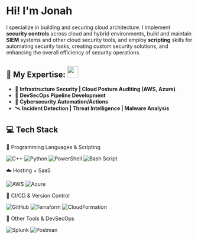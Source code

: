 
# Hi! I'm Jonah

I specialize in building and securing cloud architecture. I implement **security controls** across cloud and hybrid environments, build and maintain **SIEM** systems and other cloud security tools, and employ **scripting** skills for automating security tasks, creating custom security solutions, and enhancing the overall efficiency of security operations.

## 🧠 My Expertise: <img src="https://github.com/user-attachments/assets/c59d0348-c502-4ce0-bd55-584ad39f582f" width="30" />
- 🧱 **Infrastructure Security | Cloud Posture Auditing (AWS, Azure)**
- 🔐 **DevSecOps Pipeline Development**
- 🧬 **Cybersecurity Automation/Actions**
- 🛰 **Incident Detection | Threat Intelligence | Malware Analysis**

## 💻 Tech Stack 

🧠 Programming Languages & Scripting

![C++](https://img.shields.io/badge/C++-%2300599C.svg?style=flat&logo=c%2B%2B&logoColor=white)
![Python](https://img.shields.io/badge/Python-3670A0?style=flat&logo=python&logoColor=ffdd54)
![PowerShell](https://img.shields.io/badge/PowerShell-%235391FE.svg?style=flat&logo=powershell&logoColor=white)
![Bash Script](https://img.shields.io/badge/Bash-%23121011.svg?style=flat&logo=gnu-bash&logoColor=white)

☁️ Hosting + SaaS</strong></summary>

![AWS](https://img.shields.io/badge/AWS-%23FF9900.svg?style=flat&logo=amazon-aws&logoColor=white)
![Azure](https://img.shields.io/badge/Azure-%230072C6.svg?style=flat&logo=microsoftazure&logoColor=white)


🔁 CI/CD & Version Control

![GitHub](https://img.shields.io/badge/GitHub-%23121011.svg?style=flat&logo=GitHub&logoColor=white)
![Terraform](https://img.shields.io/badge/Terraform-%235835CC.svg?style=flat&logo=Terraform&logoColor=white)
![CloudFormation](https://img.shields.io/badge/CloudFormation-%23FF9900.svg?style=flat&logo=amazon-aws&logoColor=white)

🧰 Other Tools & DevSecOps

![Splunk](https://img.shields.io/badge/Splunk-%23000000.svg?style=flat&logo=splunk&logoColor=white)
![Postman](https://img.shields.io/badge/Postman-FF6C37?style=flat&logo=postman&logoColor=white)
